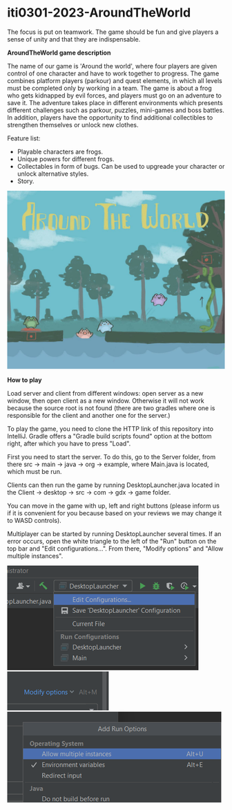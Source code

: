 # iti0301-2023-AroundTheWorld

The focus is put on teamwork.
The game should be fun and give players a sense of unity and that they are indispensable.

**AroundTheWorld game description**

The name of our game is 'Around the world', where four players are given control of one character and have to work together to progress. The game combines platform players (parkour) and quest elements, in which all levels must be completed only by working in a team.
The game is about a frog who gets kidnapped by evil forces, and players must go on an adventure to save it. The adventure takes place in different environments which presents different challenges such as parkour, puzzles, mini-games and boss battles.
In addition, players have the opportunity to find additional collectibles to strengthen themselves or unlock new clothes.

Feature list:
- Playable characters are frogs.
- Unique powers for different frogs.
- Collectables in form of bugs. Can be used to upgreade your character or unlock alternative styles.
- Story.

![image](images/photo_2023-02-12_16-29-44.jpg)

**How to play**

Load server and client from different windows: open server as a new window, then open client as a new window. Otherwise it will not work because the source root is not found (there are two gradles where one is responsible for the client and another one for the server.)

To play the game, you need to clone the HTTP link of this repository into IntelliJ. Gradle offers a "Gradle build scripts found" option at the bottom right, after which you have to press "Load".

First you need to start the server. To do this, go to the Server folder, from there src -> main -> java -> org -> example, where Main.java is located, which must be run.

Clients can then run the game by running DesktopLauncher.java located in the Client -> desktop -> src -> com -> gdx -> game folder.

You can move in the game with up, left and right buttons (please inform us if it is convenient for you because based on your reviews we may change it to WASD controls).

Multiplayer can be started by running DesktopLauncher several times. If an error occurs, open the white triangle to the left of the "Run" button on the top bar and "Edit configurations...". From there, "Modify options" and "Allow multiple instances".

![image](image.png)
![image](mpodify-optiobns.png)
![image](multiplayer-screens.png)
